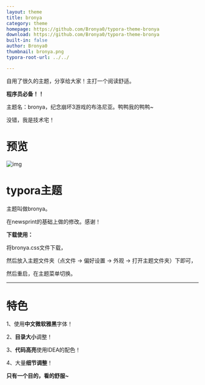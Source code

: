 ```yaml
---
layout: theme
title: bronya
category: theme
homepage: https://github.com/Bronya0/typora-theme-bronya
download: https://github.com/Bronya0/typora-theme-bronya
built-in: false
author: Bronya0
thumbnail: bronya.png
typora-root-url: ../../

---
```


自用了很久的主题，分享给大家！主打一个阅读舒适。

 **程序员必备！！** 

主题名：bronya，纪念崩坏3游戏的布洛尼亚。鸭鸭我的鸭鸭~

没错，我是技术宅！

# 预览

![img](/media/theme/bronya/bronya.png)

# typora主题

主题叫做bronya。

在newsprint的基础上做的修改。感谢！



**下载使用：**

将bronya.css文件下载，

然后放入主题文件夹（点文件 -> 偏好设置 -> 外观 -> 打开主题文件夹）下即可，

然后重启，在主题菜单切换。

------

# 特色

1、使用**中文微软雅黑**字体！

2、**目录大小**调整！

3、**代码高亮**使用IDEA的配色！

4、大量**细节调整**！

**只有一个目的，看的舒服~**
